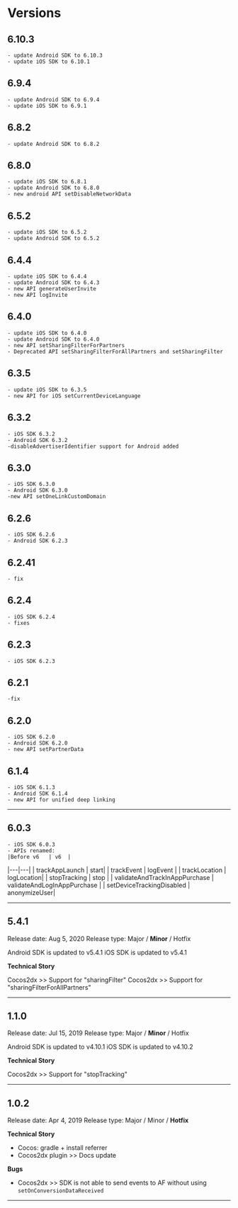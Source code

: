 # Versions

## 6.10.3
    - update Android SDK to 6.10.3
    - update iOS SDK to 6.10.1

## 6.9.4
    - update Android SDK to 6.9.4
    - update iOS SDK to 6.9.1

## 6.8.2
    - update Android SDK to 6.8.2

## 6.8.0
    - update iOS SDK to 6.8.1
    - update Android SDK to 6.8.0
    - new android API setDisableNetworkData 

## 6.5.2
    - update iOS SDK to 6.5.2
    - update Android SDK to 6.5.2

## 6.4.4
    - update iOS SDK to 6.4.4
    - update Android SDK to 6.4.3
    - new API generateUserInvite
    - new API logInvite

## 6.4.0
    - update iOS SDK to 6.4.0
    - update Android SDK to 6.4.0
    - new API setSharingFilterForPartners
    - Deprecated API setSharingFilterForAllPartners and setSharingFilter

## 6.3.5
    - update iOS SDK to 6.3.5
    - new API for iOS setCurrentDeviceLanguage

## 6.3.2
    - iOS SDK 6.3.2
    - Android SDK 6.3.2
    -disableAdvertiserIdentifier support for Android added

## 6.3.0
    - iOS SDK 6.3.0
    - Android SDK 6.3.0
    -new API setOneLinkCustomDomain

## 6.2.6
    - iOS SDK 6.2.6
    - Android SDK 6.2.3

## 6.2.41
    - fix

## 6.2.4
    - iOS SDK 6.2.4
    - fixes

## 6.2.3
    - iOS SDK 6.2.3 

## 6.2.1
    -fix 

## 6.2.0
    - iOS SDK 6.2.0
    - Android SDK 6.2.0
    - new API setPartnerData

## 6.1.4
    - iOS SDK 6.1.3
    - Android SDK 6.1.4
    - new API for unified deep linking
   
----------

## 6.0.3
    - iOS SDK 6.0.3
    - APIs renamed:
    |Before v6   | v6  |
|---|---|
| trackAppLaunch | start|
| trackEvent  | logEvent  |
| trackLocation | logLocation|
| stopTracking  | stop  |
| validateAndTrackInAppPurchase  | validateAndLogInAppPurchase  |
| setDeviceTrackingDisabled | anonymizeUser|

----------

## 5.4.1

Release date: Aug 5, 2020
Release type: Major / **Minor** / Hotfix

Android SDK is updated to v5.4.1
iOS SDK is updated to v5.4.1

 **Technical Story**

Cocos2dx >> Support for "sharingFilter"
Cocos2dx >> Support for "sharingFilterForAllPartners"

----------

## 1.1.0

Release date: Jul 15, 2019
Release type: Major / **Minor** / Hotfix

Android SDK is updated to v4.10.1
iOS SDK is updated to v4.10.2

 **Technical Story**

Cocos2dx >> Support for "stopTracking"

----------


## 1.0.2

Release date: Apr 4, 2019
Release type: Major / Minor / **Hotfix**

 **Technical Story**
- Cocos: gradle + install referrer
- Cocos2dx plugin >> Docs update

**Bugs**
 - Cocos2dx >> SDK is not able to send events to AF without using `setOnConversionDataReceived`


----------
